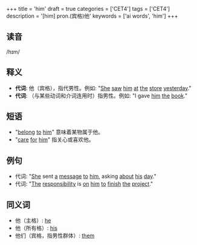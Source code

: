 +++
title = 'him'
draft = true
categories = ['CET4']
tags = ['CET4']
description = '[him] pron.(宾格)他'
keywords = ['ai words', 'him']
+++

## 读音
/hɪm/

## 释义
- **代词**: 他（宾格），指代男性。例如: "[She](/post/she/) [saw](/post/saw/) [him](/post/him/) [at](/post/at/) [the](/post/the/) [store](/post/store/) [yesterday](/post/yesterday/)."
- **代词**: （与某些动词和介词连用时）指男性。例如: "I gave [him](/post/him/) [the](/post/the/) [book](/post/book/)."

## 短语
- "[belong](/post/belong/) [to](/post/to/) [him](/post/him/)" 意味着某物属于他。
- "[care](/post/care/) [for](/post/for/) [him](/post/him/)" 指关心或喜欢他。

## 例句
- 代词: "[She](/post/she/) sent [a](/post/a/) [message](/post/message/) [to](/post/to/) [him](/post/him/), asking [about](/post/about/) [his](/post/his/) [day](/post/day/)."
- 代词: "[The](/post/the/) [responsibility](/post/responsibility/) is [on](/post/on/) [him](/post/him/) [to](/post/to/) [finish](/post/finish/) [the](/post/the/) [project](/post/project/)."

## 同义词
- 他（主格）: [he](/post/he/)
- 他（所有格）: [his](/post/his/)
- 他们（宾格，指男性群体）: [them](/post/them/)
